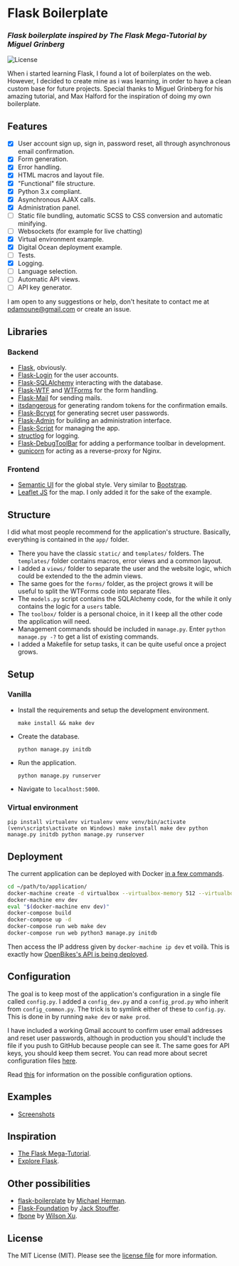 # Flask Boilerplate
### _Flask boilerplate inspired by The Flask Mega-Tutorial by Miguel Grinberg_

![License](http://img.shields.io/:license-mit-blue.svg)

When i started learning Flask, I found a lot of boilerplates on the web. However, I decided to create mine as i was learning, in order to have a clean custom base for future projects.
Special thanks to Miguel Grinberg for his amazing tutorial, and Max Halford for the inspiration of doing my own boilerplate.

## Features

- [x] User account sign up, sign in, password reset, all through asynchronous email confirmation.
- [x] Form generation.
- [x] Error handling.
- [x] HTML macros and layout file.
- [x] "Functional" file structure.
- [x] Python 3.x compliant.
- [x] Asynchronous AJAX calls.
- [x] Administration panel.
- [ ] Static file bundling, automatic SCSS to CSS conversion and automatic minifying.
- [ ] Websockets (for example for live chatting)
- [x] Virtual environment example.
- [x] Digital Ocean deployment example.
- [ ] Tests.
- [x] Logging.
- [ ] Language selection.
- [ ] Automatic API views.
- [ ] API key generator.

I am open to any suggestions or help, don't hesitate to contact me at <pdamoune@gmail.com> or create an issue.

## Libraries

### Backend

- [Flask](http://flask.pocoo.org/), obviously.
- [Flask-Login](https://flask-login.readthedocs.org/en/latest/) for the user accounts.
- [Flask-SQLAlchemy](https://pythonhosted.org/Flask-SQLAlchemy/) interacting with the database.
- [Flask-WTF](https://flask-wtf.readthedocs.org/en/latest/) and [WTForms](https://wtforms.readthedocs.org/en/latest/) for the form handling.
- [Flask-Mail](https://pythonhosted.org/Flask-Mail/) for sending mails.
- [itsdangerous](http://pythonhosted.org/itsdangerous/) for generating random tokens for the confirmation emails.
- [Flask-Bcrypt](https://flask-bcrypt.readthedocs.org/en/latest/) for generating secret user passwords.
- [Flask-Admin](https://flask-admin.readthedocs.org/en/latest/) for building an administration interface.
- [Flask-Script](https://flask-script.readthedocs.io/en/latest/) for managing the app.
- [structlog](http://structlog.readthedocs.io/en/stable/) for logging.
- [Flask-DebugToolBar](https://flask-debugtoolbar.readthedocs.io/en/latest/) for adding a performance toolbar in development.
- [gunicorn](http://gunicorn.org/) for acting as a reverse-proxy for Nginx.

### Frontend

- [Semantic UI](http://semantic-ui.com/) for the global style. Very similar to [Bootstrap](http://getbootstrap.com/).
- [Leaflet JS](http://leafletjs.com/) for the map. I only added it for the sake of the example.

## Structure

I did what most people recommend for the application's structure. Basically, everything is contained in the `app/` folder.

- There you have the classic `static/` and `templates/` folders. The `templates/` folder contains macros, error views and a common layout.
- I added a `views/` folder to separate the user and the website logic, which could be extended to the the admin views.
- The same goes for the `forms/` folder, as the project grows it will be useful to split the WTForms code into separate files.
- The `models.py` script contains the SQLAlchemy code, for the while it only contains the logic for a `users` table.
- The `toolbox/` folder is a personal choice, in it I keep all the other code the application will need.
- Management commands should be included in `manage.py`. Enter `python manage.py -?` to get a list of existing commands.
- I added a Makefile for setup tasks, it can be quite useful once a project grows.


## Setup

### Vanilla

- Install the requirements and setup the development environment.

	`make install && make dev`

- Create the database.

	`python manage.py initdb`

- Run the application.

	`python manage.py runserver`

- Navigate to `localhost:5000`.


### Virtual environment

``
pip install virtualenv
virtualenv venv
venv/bin/activate (venv\scripts\activate on Windows)
make install
make dev
python manage.py initdb
python manage.py runserver
``


## Deployment

The current application can be deployed with Docker [in a few commands](https://realpython.com/blog/python/dockerizing-flask-with-compose-and-machine-from-localhost-to-the-cloud/).

```sh
cd ~/path/to/application/
docker-machine create -d virtualbox --virtualbox-memory 512 --virtualbox-cpu-count 1 dev
docker-machine env dev
eval "$(docker-machine env dev)"
docker-compose build
docker-compose up -d
docker-compose run web make dev
docker-compose run web python3 manage.py initdb
```

Then access the IP address given by `docker-machine ip dev` et voilà. This is exactly how [OpenBikes's API is being deployed](https://github.com/OpenBikes/api.openbikes.co).


## Configuration

The goal is to keep most of the application's configuration in a single file called `config.py`. I added a `config_dev.py` and a `config_prod.py` who inherit from `config_common.py`. The trick is to symlink either of these to `config.py`. This is done in by running `make dev` or `make prod`.

I have included a working Gmail account to confirm user email addresses and reset user passwords, although in production you should't include the file if you push to GitHub because people can see it. The same goes for API keys, you should keep them secret. You can read more about secret configuration files [here](https://exploreflask.com/configuration.html).

Read [this](http://flask.pocoo.org/docs/0.10/config/) for information on the possible configuration options.


## Examples

- [Screenshots](screenshots/)


## Inspiration

- [The Flask Mega-Tutorial](http://blog.miguelgrinberg.com/post/the-flask-mega-tutorial-part-i-hello-world).
- [Explore Flask](https://exploreflask.com/index.html).


## Other possibilities

- [flask-boilerplate](https://github.com/mjhea0/flask-boilerplate) by [Michael Herman](https://github.com/mjhea0).
- [Flask-Foundation](https://github.com/JackStouffer/Flask-Foundation) by [Jack Stouffer](https://github.com/JackStouffer).
- [fbone](https://github.com/imwilsonxu/fbone) by [Wilson Xu](https://github.com/imwilsonxu).

## License

The MIT License (MIT). Please see the [license file](LICENSE) for more information.
